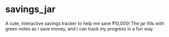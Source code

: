# savings_jar
A cute, interactive savings tracker to help me save ₹10,000! The jar fills with green notes as I save money, and I can track my progress in a fun way.
